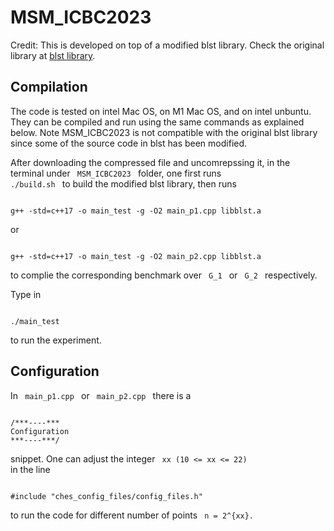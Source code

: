 
# MSM_ICBC2023

Credit: This is developed on top of a modified blst library. Check the original library at [blst library](https://github.com/supranational/blst).



## Compilation
The code is tested on intel Mac OS, on M1 Mac OS, and on intel unbuntu. They can be compiled and run using the same commands as explained below. Note MSM_ICBC2023 is not compatible with the original blst library since some of the source code in blst has been modified. 

After downloading the compressed file and uncomrepssing it, in the terminal under 
<code>
MSM_ICBC2023
</code>
folder,
one first runs 
<code>
./build.sh
</code>
to build the modified blst library, then runs

<pre><code>
g++ -std=c++17 -o main_test -g -O2 main_p1.cpp libblst.a
</code></pre> 
or 
<pre><code>
g++ -std=c++17 -o main_test -g -O2 main_p2.cpp libblst.a
</code></pre> 

to complie the corresponding benchmark over
<code>
G_1 
</code>
or
<code>
G_2
</code>
respectively.

Type in
<pre><code>
./main_test
</code></pre> 
to run the experiment.

## Configuration
In 
<code>
main_p1.cpp
</code>
or 
<code>
main_p2.cpp
</code>
there is a 
<pre><code>
/***----***
Configuration
***----***/
</code></pre> 
snippet. One can adjust the integer 
<code>
xx (10 <= xx <= 22)
</code>
in the line 
<pre><code> 
#include "ches_config_files/config_files.h" 
</code></pre> 
to run the code for different number of points
<code> 
n = 2^{xx}.
</code>